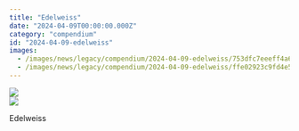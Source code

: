 ```yaml
---
title: "Edelweiss"
date: "2024-04-09T00:00:00.000Z"
category: "compendium"
id: "2024-04-09-edelweiss"
images:
  - /images/news/legacy/compendium/2024-04-09-edelweiss/753dfc7eeeff4a669314b386c32c9794_002.webp
  - /images/news/legacy/compendium/2024-04-09-edelweiss/ffe02923c9fd4e5ab9831f052fc34ea4.webp
---
```


![](/images/news/legacy/compendium/2024-04-09-edelweiss/753dfc7eeeff4a669314b386c32c9794_002.webp)  
![](/images/news/legacy/compendium/2024-04-09-edelweiss/ffe02923c9fd4e5ab9831f052fc34ea4.webp)

Edelweiss
